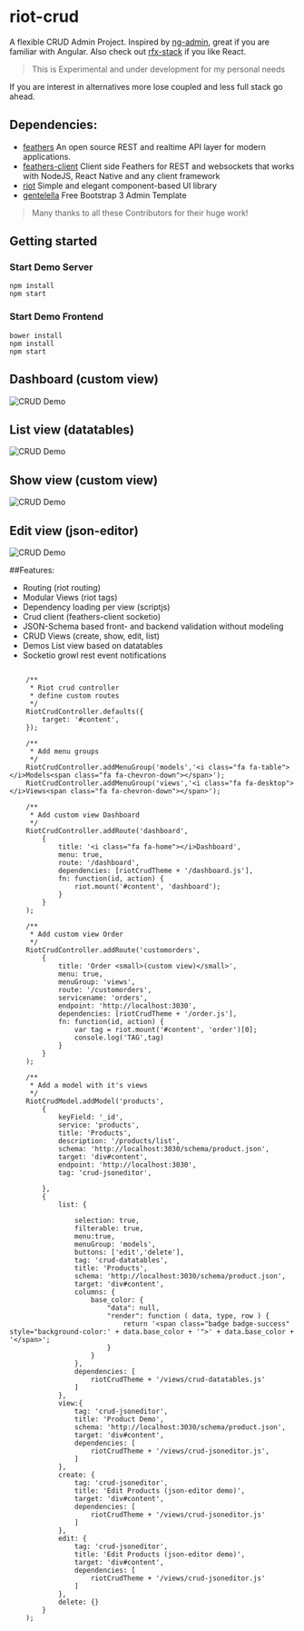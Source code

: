 # riot-crud
A flexible CRUD Admin Project.
Inspired by [ng-admin](https://github.com/marmelab/ng-admin), great if you are familiar with Angular.
Also check out [rfx-stack](https://github.com/foxhound87/rfx-stack) if you like React.

> This is Experimental and under development for my personal needs

If you are interest in alternatives more lose coupled and less full stack go ahead.

## Dependencies:
* [feathers](https://github.com/feathersjs/feathers) An open source REST and realtime API layer for modern applications.
* [feathers-client](https://github.com/feathersjs/feathers-client) Client side Feathers for REST and websockets that works with NodeJS, React Native and any client framework
* [riot](https://github.com/riot/riot) Simple and elegant component-based UI library
* [gentelella](https://github.com/puikinsh/gentelella) Free Bootstrap 3 Admin Template

> Many thanks to all these Contributors for their huge work!

## Getting started

### Start Demo Server
```
npm install
npm start
```

### Start Demo Frontend
```
bower install
npm install 
npm start
```
## Dashboard (custom view)
![CRUD Demo](https://github.com/sajov/riot-crud/blob/develop/docs/crud1.png "Dashboard")
## List view (datatables)
![CRUD Demo](https://github.com/sajov/riot-crud/blob/develop/docs/crud2.png "List view Datatables")
## Show view (custom view)
![CRUD Demo](https://github.com/sajov/riot-crud/blob/develop/docs/crud3.png "Show view")
## Edit view (json-editor)
![CRUD Demo](https://github.com/sajov/riot-crud/blob/develop/docs/crud4.png "Edit view JSON-Editor")

##Features:
* Routing (riot routing)
* Modular Views (riot tags)
* Dependency loading per view (scriptjs)
* Crud client (feathers-client socketio)
* JSON-Schema based front- and backend validation without modeling
* CRUD Views (create, show, edit, list)
* Demos List view based on datatables
* Socketio growl rest event notifications

```

    /**
     * Riot crud controller
     * define custom routes
     */
    RiotCrudController.defaults({
        target: '#content',
    });

    /**
     * Add menu groups
     */
    RiotCrudController.addMenuGroup('models','<i class="fa fa-table"></i>Models<span class="fa fa-chevron-down"></span>');
    RiotCrudController.addMenuGroup('views','<i class="fa fa-desktop"></i>Views<span class="fa fa-chevron-down"></span>');

    /**
     * Add custom view Dashboard
     */
    RiotCrudController.addRoute('dashboard',
        {
            title: '<i class="fa fa-home"></i>Dashboard',
            menu: true,
            route: '/dashboard',
            dependencies: [riotCrudTheme + '/dashboard.js'],
            fn: function(id, action) {
                riot.mount('#content', 'dashboard');
            }
        }
    );

    /**
     * Add custom view Order
     */
    RiotCrudController.addRoute('customorders',
        {
            title: 'Order <small>(custom view)</small>',
            menu: true,
            menuGroup: 'views',
            route: '/customorders',
            servicename: 'orders',
            endpoint: 'http://localhost:3030',
            dependencies: [riotCrudTheme + '/order.js'],
            fn: function(id, action) {
                var tag = riot.mount('#content', 'order')[0];
                console.log('TAG',tag)
            }
        }
    );

    /**
     * Add a model with it's views
     */
    RiotCrudModel.addModel('products',
        {
            keyField: '_id',
            service: 'products',
            title: 'Products',
            description: '/products/list',
            schema: 'http://localhost:3030/schema/product.json', 
            target: 'div#content',
            endpoint: 'http://localhost:3030', 
            tag: 'crud-jsoneditor',
            
        },
        { 
            list: {
               
                selection: true,
                filterable: true,
                menu:true,
                menuGroup: 'models',
                buttons: ['edit','delete'],
                tag: 'crud-datatables',
                title: 'Products',
                schema: 'http://localhost:3030/schema/product.json', 
                target: 'div#content',
                columns: {
                    base_color: {
                        "data": null,
                        "render": function ( data, type, row ) {
                            return '<span class="badge badge-success" style="background-color:' + data.base_color + '">' + data.base_color + '</span>';
                        }
                    }
                },
                dependencies: [
                    riotCrudTheme + '/views/crud-datatables.js'
                ]
            },
            view:{
                tag: 'crud-jsoneditor',
                title: 'Product Demo',
                schema: 'http://localhost:3030/schema/product.json', 
                target: 'div#content',
                dependencies: [
                    riotCrudTheme + '/views/crud-jsoneditor.js',
                ]
            },
            create: {
                tag: 'crud-jsoneditor',
                title: 'Edit Products (json-editor demo)',
                target: 'div#content',
                dependencies: [
                    riotCrudTheme + '/views/crud-jsoneditor.js'
                ]
            },
            edit: {
                tag: 'crud-jsoneditor',
                title: 'Edit Products (json-editor demo)',
                target: 'div#content',
                dependencies: [
                    riotCrudTheme + '/views/crud-jsoneditor.js'
                ]
            },
            delete: {}
        }
    );
```